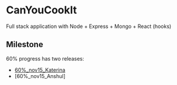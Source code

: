 # CanYouCookIt

Full stack application with Node + Express + Mongo + React (hooks)


## Milestone

60% progress has two releases:
- [60%_nov15_Katerina](https://github.com/Anchellon/CanYouCookIt/releases/tag/60%25_nov15_Katerina)
- [60%_nov15_Anshul]
